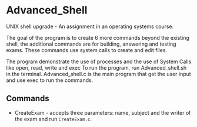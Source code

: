 # Advanced_Shell

UNIX shell upgrade - An assignment in an operating systems course.

The goal of the program is to create 6 more commands beyond the existing shell,
the additional commands are for building, answering and testing exams.
These commands use system calls to create and edit files.

The program demonstrate the use of processes and the use of System Calls like open, read, write and exec To run the program, run Advanced_shell.sh in the terminal.
Advanced_shell.c is the main program that get the user input and use exec to run the commands.

## Commands
* CreateExam - accepts three parameters: name, subject and the writer of the exam and run `CreateExam.c`.

